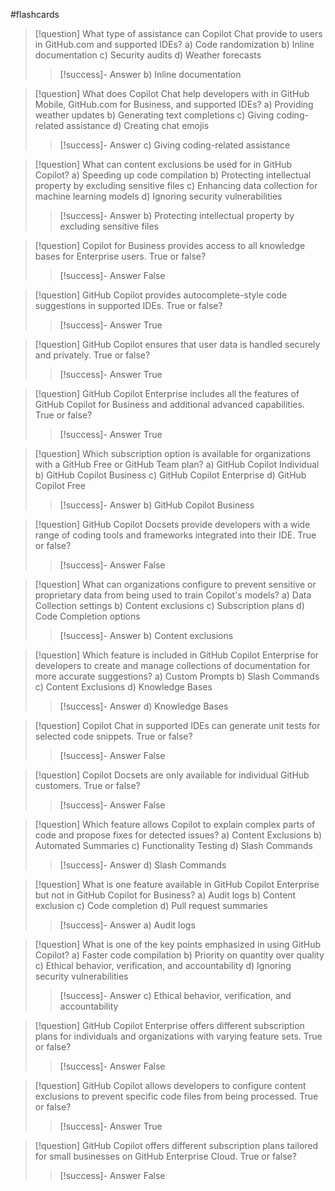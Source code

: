 #flashcards

> [!question] What type of assistance can Copilot Chat provide to users in GitHub.com and supported IDEs?
> a) Code randomization
> b) Inline documentation
> c) Security audits
> d) Weather forecasts
>> [!success]- Answer
>> b) Inline documentation

> [!question] What does Copilot Chat help developers with in GitHub Mobile, GitHub.com for Business, and supported IDEs?
> a) Providing weather updates
> b) Generating text completions
> c) Giving coding-related assistance
> d) Creating chat emojis
>> [!success]- Answer
>> c) Giving coding-related assistance

> [!question] What can content exclusions be used for in GitHub Copilot?
> a) Speeding up code compilation
> b) Protecting intellectual property by excluding sensitive files
> c) Enhancing data collection for machine learning models
> d) Ignoring security vulnerabilities
>> [!success]- Answer
>> b) Protecting intellectual property by excluding sensitive files

> [!question] Copilot for Business provides access to all knowledge bases for Enterprise users.
> True or false?
>> [!success]- Answer
>> False

> [!question] GitHub Copilot provides autocomplete-style code suggestions in supported IDEs.
> True or false?
>> [!success]- Answer
>> True

> [!question] GitHub Copilot ensures that user data is handled securely and privately.
> True or false?
>> [!success]- Answer
>> True

> [!question] GitHub Copilot Enterprise includes all the features of GitHub Copilot for Business and additional advanced capabilities.
> True or false?
>> [!success]- Answer
>> True

> [!question] Which subscription option is available for organizations with a GitHub Free or GitHub Team plan?
> a) GitHub Copilot Individual
> b) GitHub Copilot Business
> c) GitHub Copilot Enterprise
> d) GitHub Copilot Free
>> [!success]- Answer
>> b) GitHub Copilot Business

> [!question] GitHub Copilot Docsets provide developers with a wide range of coding tools and frameworks integrated into their IDE.
> True or false?
>> [!success]- Answer
>> False

> [!question] What can organizations configure to prevent sensitive or proprietary data from being used to train Copilot's models?
> a) Data Collection settings
> b) Content exclusions
> c) Subscription plans
> d) Code Completion options
>> [!success]- Answer
>> b) Content exclusions

> [!question] Which feature is included in GitHub Copilot Enterprise for developers to create and manage collections of documentation for more accurate suggestions?
> a) Custom Prompts
> b) Slash Commands
> c) Content Exclusions
> d) Knowledge Bases
>> [!success]- Answer
>> d) Knowledge Bases

> [!question] Copilot Chat in supported IDEs can generate unit tests for selected code snippets.
> True or false?
>> [!success]- Answer
>> False

> [!question] Copilot Docsets are only available for individual GitHub customers.
> True or false?
>> [!success]- Answer
>> False

> [!question] Which feature allows Copilot to explain complex parts of code and propose fixes for detected issues?
> a) Content Exclusions
> b) Automated Summaries
> c) Functionality Testing
> d) Slash Commands
>> [!success]- Answer
>> d) Slash Commands

> [!question] What is one feature available in GitHub Copilot Enterprise but not in GitHub Copilot for Business?
> a) Audit logs
> b) Content exclusion
> c) Code completion
> d) Pull request summaries
>> [!success]- Answer
>> a) Audit logs

> [!question] What is one of the key points emphasized in using GitHub Copilot?
> a) Faster code compilation
> b) Priority on quantity over quality
> c) Ethical behavior, verification, and accountability
> d) Ignoring security vulnerabilities
>> [!success]- Answer
>> c) Ethical behavior, verification, and accountability

> [!question] GitHub Copilot Enterprise offers different subscription plans for individuals and organizations with varying feature sets.
> True or false?
>> [!success]- Answer
>> False

> [!question] GitHub Copilot allows developers to configure content exclusions to prevent specific code files from being processed.
> True or false?
>> [!success]- Answer
>> True

> [!question] GitHub Copilot offers different subscription plans tailored for small businesses on GitHub Enterprise Cloud.
> True or false?
>> [!success]- Answer
>> False
